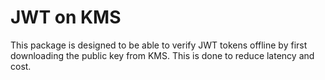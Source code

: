 # JWT on KMS

This package is designed to be able to verify JWT tokens offline by first downloading the public key from KMS. This is done to reduce latency and cost.
